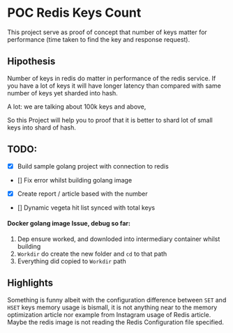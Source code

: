 # POC Redis Keys Count

This project serve as proof of concept that number of keys matter for performance (time taken to find the key and response request).

## Hipothesis
Number of keys in redis do matter in performance of the redis service. If you have a lot of keys it will have longer latency than compared with same number of keys yet sharded
into hash.

A lot: we are talking about 100k keys and above,

So this Project will help you to proof that it is better to shard lot of small keys into shard of hash.


## TODO:
- [x] Build sample golang project with connection to redis
- [] Fix error whilst building golang image
- [x] Create report / article based with the number
- [] Dynamic vegeta hit list synced with total keys 


#### Docker golang image Issue, debug so far:
1. Dep ensure worked, and downloded into intermediary container whilst building
2. `Workdir` do create the new folder and `cd` to that path
3. Everything did copied to `Workdir` path


## Highlights

Something is funny albeit with the configuration difference between `SET` and `HSET` keys memory usage is bismall,
it is not anything near to the memory optimization article nor example from Instagram usage of Redis article.
Maybe the redis image is not reading the Redis Configuration file specified.